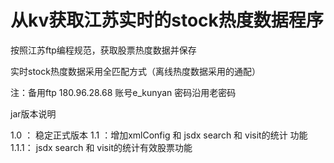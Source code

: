 # 从kv获取江苏实时的stock热度数据程序
 按照江苏ftp编程规范，获取股票热度数据并保存

 实时stock热度数据采用全匹配方式（离线热度数据采用的通配）

 注：备用ftp 180.96.28.68 账号e_kunyan 密码沿用老密码


jar版本说明

 1.0 ： 稳定正式版本
 1.1 ：增加xmlConfig 和 jsdx search 和 visit的统计 功能
 1.1.1： jsdx search 和 visit的统计有效股票功能
 
